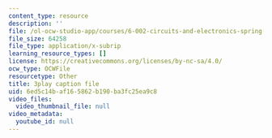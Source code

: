 ```yaml
---
content_type: resource
description: ''
file: /ol-ocw-studio-app/courses/6-002-circuits-and-electronics-spring-2007/6ed5c14baf165862b190ba3fc25ea9c8_-gRXU-O1FY4.vtt
file_size: 64258
file_type: application/x-subrip
learning_resource_types: []
license: https://creativecommons.org/licenses/by-nc-sa/4.0/
ocw_type: OCWFile
resourcetype: Other
title: 3play caption file
uid: 6ed5c14b-af16-5862-b190-ba3fc25ea9c8
video_files:
  video_thumbnail_file: null
video_metadata:
  youtube_id: null
---
```

